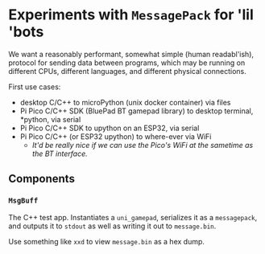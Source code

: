 # Experiments with `MessagePack` for 'lil 'bots

We want a reasonably performant, somewhat simple (human readabl'ish), protocol for sending data
between programs, which may be running on different CPUs, different languages, and different
physical connections.

First use cases:

* desktop C/C++ to microPython (unix docker container) via files
* Pi Pico C/C++ SDK (BluePad BT gamepad library) to desktop terminal, *python, via serial
* Pi Pico C/C++ SDK to upython on an ESP32, via serial
* Pi Pico C/C++ (or ESP32 upython) to where-ever via WiFi
  * *It'd be really nice if we can use the Pico's WiFi at the sametime as the BT interface.*

## Components

### `MsgBuff`
The C++ test app.
Instantiates a `uni_gamepad`, serializes it as a `messagepack`, and outputs it to `stdout` as well as writing it out to `message.bin`.

Use something like `xxd` to view `message.bin` as a hex dump.
